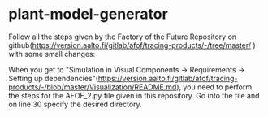 # plant-model-generator

Follow all the steps given by the Factory of the Future Repository on github(https://version.aalto.fi/gitlab/afof/tracing-products/-/tree/master/
) with some small changes:

When you get to "Simulation in Visual Components -> Requirements -> Setting up dependencies"(https://version.aalto.fi/gitlab/afof/tracing-products/-/blob/master/Visualization/README.md), you need to perform the steps for the AFOF_2.py file given in this repository. Go into the file and on line 30 specify the desired directory.
